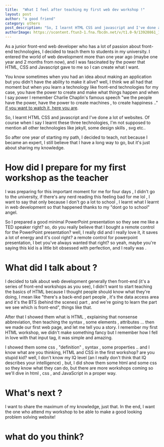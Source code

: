 ```yaml
---
title:  "What I feel after teaching my first web dev workshop !"
layout: post
author: "a good friend"
category: others
post_description: "So, I learnt HTML CSS and javascript and I've done a lot of websites. Of course when I say I learnt these three technologies, I'm not supposed to mention all other technologies like jekyll, some design skills , svg etc.."
authorImage: https://scontent.ftun3-1.fna.fbcdn.net/v/t1.0-9/13920861_1021182767980753_951566742596259721_n.jpg
---
```

As a junior front-end web developer who has a lot of passion about front-end technologies, I decided to teach them to students in my university. I entered the world of web development more than one year ago (maybe one year and 2 months from now), and I was fascinated by the power that HTML, CSS and Javascript gave to me so I can create what I want.

You know sometimes when you had an idea about making an application but you didn't have the ability to make it alive? well, I think we all had that moment  but when you learn a technology like front-end technologies for my case, you have the power to create and make what things happen and when I say power I remember Charlie Chaplin's famous speech "we the people have the power, have the power to create machines , to create happiness .." [if you want to watch it, here you are](https://www.youtube.com/watch?v=w8HdOHrc3OQ&feature=share).

So, I learnt HTML CSS and javascript and I've done a lot of websites. Of course when I say I learnt these three technologies, I'm not supposed to mention all other technologies like jekyll, some design skills , svg etc..

So after one year of starting my path, I decided to teach, not because I became an expert, I still believe that I have a long way to go, but it's just about sharing my knowledge.

# How did I prepare for my first workshop as the teacher

I was preparing for this important moment for me for four days , I didn't go to the university, if there's any nerd reading this feeling bad for me lol , I want to say that only because I don't go a lot to school , I learnt what I learnt in web development so that happened thanks to my "dont go to school" angel.

So I prepared a good minimal PowerPoint presentation so they see me like a TED speaker right? so, do you really believe that I bought a remote control for the PowerPoint presentation? well, I really did and I really love it, it saves a lot of energy and it's cool right? a remote control for powerpoint presentation, I bet you've always wanted that right? so yeah, maybe you're saying this kid is a little bit obsessed with perfection, and I really was .

# What did I talk about ? 

I decided to talk about web development generally then front-end (it's a series of front-end workshops as you see), I didn't want to start teaching the basics of HTML because I thought people should know what they're doing, I mean like "there's a back-end part people , it's the data access area and it's the BTS (behind the scenes) part , and we're going to learn the part we see which is front-end", things like that. 

After that I showed them what is HTML , explaining that nonsense abbreviation, then teaching the syntax , some elements , attributes ... then we made our first web page, and let me tell you a story. I remember my first HTML workshop, we didn't make something fancy but I remember how I fell in love with that input tag, it was simple and amazing.

I showed them some css , "definition" , syntax , some properties .. and I know what are you thinking, HTML and CSS in the first workshop? are you stupid kid? well, I don't know my IQ level (an I really don't think that IQ describes your intelligence) , but, I did show them some html and some css so they know what they can do, but there are more workshops coming so we'll dive in  html , css , and JavaScript in a proper way.

# What's next ?

I want to share the maximum of my knowledge, just that. In the end, I want the one who attend my workshop to be able to make a good looking problem solving website!

# what do you think?
